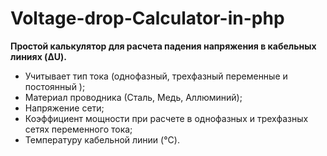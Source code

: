 ﻿# Voltage-drop-Calculator-in-php

**Простой калькулятор для расчета падения напряжения в кабельных линиях (ΔU).**

- Учитывает тип тока (однофазный, трехфазный переменные и постоянный );
- Материал проводника (Сталь, Медь, Аллюминий);
- Напряжение сети;
- Коэффициент мощности при расчете в однофазных и трехфазных сетях переменного тока;
- Температуру кабельной линии (°C).
